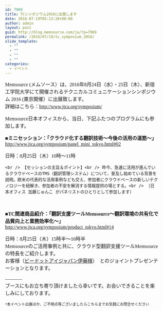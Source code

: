 ```yaml
---
id: 7969
title: TCシンポジウム2016に出展します
date: 2016-07-19T05:13:28+00:00
author: admin
layout: post
guid: http://blog.memsource.com/ja/?p=7969
permalink: /2016/07/19/tc_symposium_2016/
slide_template:
  - ""
  - ""
  - ""
  - ""
categories:
  - イベント
---
```

<div style="font-family: 'メイリオ', Meiryo, 'ヒラギノ角ゴ Pro W3'; font-size: medium;">
  <p>
    Memsource (メムソース）は、2016年8月24日（水）・25日（木）、新宿 工学院大学にて開催されるテクニカルコミュニケーションシンポジウム 2016 (東京開催）に出展致します。<br /> 詳細はこちら：<a href="http://www.jtca.org/symposium/" target="_blank">http://www.jtca.org/symposium/</a>
  </p>
  
  <p>
    Memsource日本オフィスから、当日、下記ふたつのプログラムにも参加します。
  </p>
  
  <p>
    <strong>■ミニセッション：「クラウド化する翻訳技術〜今後の活用の道筋〜」</strong><br /> <a href="http://www.jtca.org/symposium/panel_mini_tokyo.html#02" target="_blank">http://www.jtca.org/symposium/panel_mini_tokyo.html#02</a>
  </p>
  
  <p>
    日時：8月25日（木）10時〜11時<br /> <!--more-->
    
    <br /> 【セッションの主旨＆ポイント】<br /> 昨今、急速に活用が進んでいるクラウドベースのTMS（翻訳管理システム）について、普及し始めている背景を説明。欧米の代表的な活用事例なども交え、参加者にクラウドベースの新しいテクノロジーを紐解き、参加者の不安を解消する情報提供の場とする。<br /> （日本オフィス 加藤じゅんこ がパネリストのひとりとして参加します）
  </p>
  
  <p>
    &nbsp;
  </p>
  
  <p>
    <strong>■TC関連商品紹介：「翻訳支援ツールMemsource〜翻訳環境の共有化で品質向上と業務効率化〜」</strong><br /> <a href="http://www.jtca.org/symposium/product_tokyo.html#14" target="_blank">http://www.jtca.org/symposium/product_tokyo.html#14</a>
  </p>
  
  <p>
    日時：8月25日（木）15時半〜16時半<br /> Memsourceのご活用事例と共に、クラウド型翻訳支援ツールMemsourceの特長をご紹介します。<br /> お客様（<a href="/ja/business_interactive_japan_itosama/" target="_blank">ビードットアイジャパン伊藤様</a>）　とのジョイントプレゼンテーションとなります。
  </p>
  
  <p>
    &#8212;&#8212;&#8212;&#8211;<br /> ブースにもお立ち寄り頂けましたら幸いです。お会いできることを楽しみにしております。
  </p>
  
  <div style="font-size: 9pt;">
    <p>
      *本イベント出展ほか、ご不明点等ございましたらこちらまでお気軽にお問合せください
    </p>
  </div>
</div>